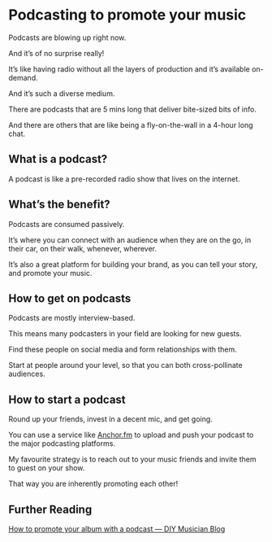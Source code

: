 # Podcasting to promote your music



Podcasts are blowing up right now.

And it’s of no surprise really!

It’s like having radio without all the layers of production and it’s available on-demand.

And it’s such a diverse medium.

There are podcasts that are 5 mins long that deliver bite-sized bits of info.

And there are others that are like being a fly-on-the-wall in a 4-hour long chat.

What is a podcast?
------------------

A podcast is like a pre-recorded radio show that lives on the internet.

What’s the benefit?
-------------------

Podcasts are consumed passively.

It’s where you can connect with an audience when they are on the go, in their car, on their walk, whenever, wherever.

It’s also a great platform for building your brand, as you can tell your story, and promote your music.

How to get on podcasts
----------------------

Podcasts are mostly interview-based.

This means many podcasters in your field are looking for new guests.

Find these people on social media and form relationships with them.

Start at people around your level, so that you can both cross-pollinate audiences.

How to start a podcast
----------------------

Round up your friends, invest in a decent mic, and get going.

You can use a service like [Anchor.fm](http://anchor.fm) to upload and push your podcast to the major podcasting platforms.

My favourite strategy is to reach out to your music friends and invite them to guest on your show.

That way you are inherently promoting each other!

Further Reading
---------------

[How to promote your album with a podcast — DIY Musician Blog](https://diymusician.cdbaby.com/music-promotion/how-to-promote-your-album-with-a-podcast/)

